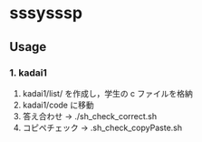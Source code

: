 sssysssp
====

## Usage
### 1. kadai1
1. kadai1/list/ を作成し，学生の c ファイルを格納
2. kadai1/code に移動
3. 答え合わせ -> ./sh\_check\_correct.sh
4. コピペチェック -> .sh\_check\_copyPaste.sh

